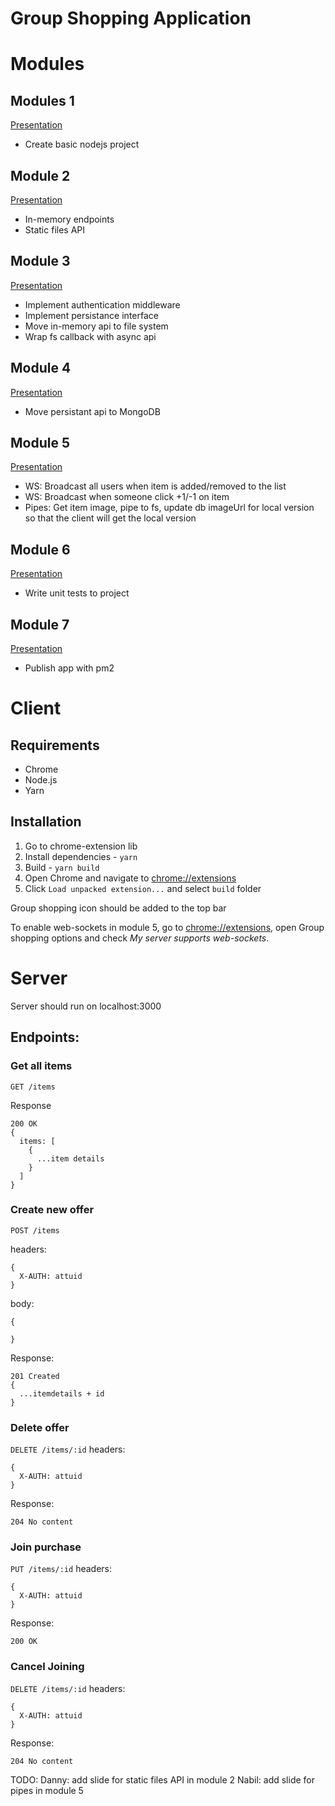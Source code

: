 # Group Shopping Application
# Modules

## Modules 1
[Presentation](http://dimkinv.github.io/nodejs-course-2018/module-1)
- Create basic nodejs project

## Module 2
[Presentation](http://dimkinv.github.io/nodejs-course-2018/module-2)
- In-memory endpoints
- Static files API 

## Module 3 
[Presentation](http://dimkinv.github.io/nodejs-course-2018/module-3)
- Implement authentication middleware
- Implement persistance interface
- Move in-memory api to file system
- Wrap fs callback with async api

## Module 4 
[Presentation](http://dimkinv.github.io/nodejs-course-2018/module-4)
- Move persistant api to MongoDB

## Module 5 
[Presentation](http://dimkinv.github.io/nodejs-course-2018/module-5)
- WS: Broadcast all users when item is added/removed to the list
- WS: Broadcast when someone click +1/-1 on item
- Pipes: Get item image, pipe to fs, update db imageUrl for local version so that the client will get the local version

## Module 6 
[Presentation](http://dimkinv.github.io/nodejs-course-2018/module-6)
- Write unit tests to project

## Module 7
[Presentation](http://dimkinv.github.io/nodejs-course-2018/module-7)
- Publish app with pm2

# Client
## Requirements 
- Chrome
- Node.js
- Yarn

## Installation
1. Go to chrome-extension lib
2. Install dependencies - `yarn`
3. Build - `yarn build`
4. Open Chrome and navigate to [chrome://extensions](chrome://extensions)
5. Click `Load unpacked extension...` and select `build` folder

Group shopping icon should be added to the top bar

To enable web-sockets in module 5, go to [chrome://extensions](chrome://extensions), open Group shopping options and check *My server supports web-sockets*.

# Server
Server should run on localhost:3000
## Endpoints:
### Get all items 
`GET /items`

Response
```
200 OK
{
  items: [
    {
      ...item details
    }
  ]
}
```

### Create new offer
`POST /items`

headers:
```
{
  X-AUTH: attuid
}
```

body:
```
{

}
```

Response:
```
201 Created
{
  ...itemdetails + id
}
```

### Delete offer
`DELETE /items/:id`
headers:
```
{
  X-AUTH: attuid
}
```

Response:
```
204 No content
```

### Join purchase 
`PUT /items/:id`
headers:
```
{
  X-AUTH: attuid
}
```
Response:
```
200 OK
```

### Cancel Joining
`DELETE /items/:id`
headers:
```
{
  X-AUTH: attuid
}
```

Response:
```
204 No content
```


TODO:
Danny: add slide for static files API in module 2
Nabil: add slide for pipes in module 5